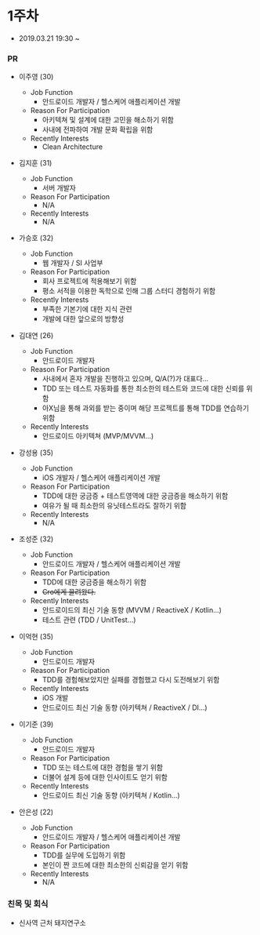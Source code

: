 # 1주차
- 2019.03.21 19:30 ~

### PR
- 이주영 (30)
  - Job Function
    - 안드로이드 개발자 / 헬스케어 애플리케이션 개발
  - Reason For Participation
    - 아키텍쳐 및 설계에 대한 고민을 해소하기 위함
    - 사내에 전파하여 개발 문화 확립을 위함
  - Recently Interests
    - Clean Architecture

- 김지훈 (31)
  - Job Function
    - 서버 개발자
  - Reason For Participation
    - N/A
  - Recently Interests
    - N/A

- 가승호 (32)
  - Job Function
    - 웹 개발자 / SI 사업부
  - Reason For Participation
    - 회사 프로젝트에 적용해보기 위함
    - 평소 서적을 이용한 독학으로 인해 그룹 스터디 경험하기 위함
  - Recently Interests
    - 부족한 기본기에 대한 지식 관련
    - 개발에 대한 앞으로의 방향성

- 김대연 (26)
  - Job Function
    - 안드로이드 개발자
  - Reason For Participation
    - 사내에서 혼자 개발을 진행하고 있으며, Q/A(?)가 대표다...
    - TDD 또는 테스트 자동화를 통한 최소한의 테스트와 코드에 대한 신뢰를 위함
    - 아X님을 통해 과외를 받는 중이며 해당 프로젝트를 통해 TDD를 연습하기 위함
  - Recently Interests
    - 안드로이드 아키텍쳐 (MVP/MVVM...)

- 강성용 (35)
  - Job Function
    - iOS 개발자 / 헬스케어 애플리케이션 개발
  - Reason For Participation
    - TDD에 대한 궁금증 + 테스트영역에 대한 궁금증을 해소하기 위함
    - 여유가 될 때 최소한의 유닛테스트라도 잘하기 위함
  - Recently Interests
    - N/A

- 조성준 (32)
  - Job Function
    - 안드로이드 개발자 / 헬스케어 애플리케이션 개발
  - Reason For Participation
    - TDD에 대한 궁금증을 해소하기 위함
    - ~~Cro에게 끌려왔다.~~
  - Recently Interests
    - 안드로이드의 최신 기술 동향 (MVVM / ReactiveX / Kotlin...)
    - 테스트 관련 (TDD / UnitTest...)

- 이억현 (35)
  - Job Function
    - 안드로이드 개발자
  - Reason For Participation
    - TDD를 경험해보았지만 실패를 경험했고 다시 도전해보기 위함
  - Recently Interests
    - iOS 개발
    - 안드로이드 최신 기술 동향 (아키텍쳐 / ReactiveX / DI...)

- 이기준 (39)
  - Job Function
    - 안드로이드 개발자
  - Reason For Participation
    - TDD 또는 테스트에 대한 경험을 쌓기 위함
    - 더불어 설계 등에 대한 인사이트도 얻기 위함
  - Recently Interests
    - 안드로이드 최신 기술 동향 (아키텍쳐 / Kotlin...)

- 안은성 (22)
  - Job Function
    - 안드로이드 개발자 / 헬스케어 애플리케이션 개발
  - Reason For Participation
    - TDD를 실무에 도입하기 위함
    - 본인이 짠 코드에 대한 최소한의 신뢰감을 얻기 위함
  - Recently Interests
    - N/A

### 친목 및 회식
- 신사역 근처 돼지연구소